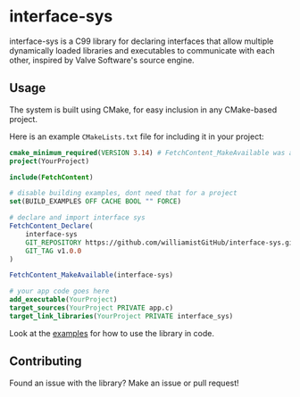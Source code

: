 # interface-sys

interface-sys is a C99 library for declaring interfaces that allow multiple dynamically loaded libraries and executables to communicate with each other, inspired by Valve Software's source engine.

## Usage

The system is built using CMake, for easy inclusion in any CMake-based project.

Here is an example `CMakeLists.txt` file for including it in your project:

```cmake
cmake_minimum_required(VERSION 3.14) # FetchContent_MakeAvailable was added in cmake 3.14
project(YourProject)

include(FetchContent)

# disable building examples, dont need that for a project
set(BUILD_EXAMPLES OFF CACHE BOOL "" FORCE)

# declare and import interface sys
FetchContent_Declare(
    interface-sys
    GIT_REPOSITORY https://github.com/williamistGitHub/interface-sys.git
    GIT_TAG v1.0.0
)

FetchContent_MakeAvailable(interface-sys)

# your app code goes here
add_executable(YourProject)
target_sources(YourProject PRIVATE app.c)
target_link_libraries(YourProject PRIVATE interface_sys)
```

Look at the [examples](https://github.com/williamistGitHub/interface-sys/tree/main/examples) for how to use the library in code.

## Contributing

Found an issue with the library? Make an issue or pull request!

